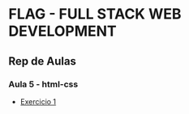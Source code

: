 # FLAG - FULL STACK WEB DEVELOPMENT
## Rep de Aulas
### Aula 5 - html-css

- [Exercicio 1](/html_css/aula5/ex1/)




